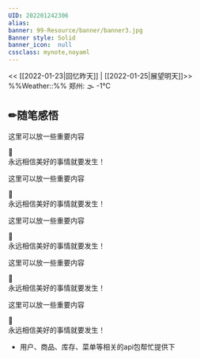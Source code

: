 ```yaml
---
UID: 202201242306 
alias:
banner: 99-Resource/banner/banner3.jpg 
Banner style: Solid
banner_icon:  null
cssclass: mynote,noyaml
---
```

<< [[2022-01-23|回忆昨天]] | [[2022-01-25|展望明天]]>>　　　　%%Weather::%% 郑州: 🌫  -1°C


## ✏随笔感悟






<!--notice3-->
<p class="stickies">
这里可以放一些重要内容
</p>


<!--notice4-->
<p class="stickies2" style="width: max(220px, 30%)" >
🎈<br> 永远相信美好的事情就要发生！
</p>

<!--notice3-->
<p class="stickies">
这里可以放一些重要内容
</p>


<!--notice4-->
<p class="stickies2" style="width: max(220px, 30%)" >
🎈<br> 永远相信美好的事情就要发生！
</p>

<!--notice3-->
<p class="stickies">
这里可以放一些重要内容
</p>


<!--notice4-->
<p class="stickies2" style="width: max(220px, 30%)" >
🎈<br> 永远相信美好的事情就要发生！
</p>

<!--notice3-->
<p class="stickies">
这里可以放一些重要内容
</p>


<!--notice4-->
<p class="stickies2" style="width: max(220px, 30%)" >
🎈<br> 永远相信美好的事情就要发生！
</p>

<!--notice3-->
<p class="stickies">
这里可以放一些重要内容
</p>


<!--notice4-->
<p class="stickies2" style="width: max(220px, 30%)" >
🎈<br> 永远相信美好的事情就要发生！
</p>

<!---->
</div>
<!---->
</div>
<!---->
</div>
<!---->
</div>
<!---->
</div>


+ 用户、商品、库存、菜单等相关的api包帮忙提供下